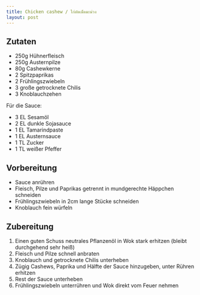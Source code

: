 ```yaml
---
title: Chicken cashew / ไก่ผัดเม็ดมะม่วง
layout: post
---
```


## Zutaten

* 250g Hühnerfleisch
* 250g Austernpilze
* 80g Cashewkerne
* 2 Spitzpaprikas
* 2 Frühlingszwiebeln
* 3 große getrocknete Chilis
* 3 Knoblauchzehen

Für die Sauce:

* 3 EL Sesamöl
* 2 EL dunkle Sojasauce
* 1 EL Tamarindpaste
* 1 EL Austernsauce
* 1 TL Zucker
* 1 TL weißer Pfeffer

## Vorbereitung

* Sauce anrühren
* Fleisch, Pilze und Paprikas getrennt in mundgerechte Häppchen schneiden
* Frühlingszwiebeln in 2cm lange Stücke schneiden
* Knoblauch fein würfeln

## Zubereitung

1. Einen guten Schuss neutrales Pflanzenöl in Wok stark erhitzen (bleibt durchgehend sehr heiß)
2. Fleisch und Pilze schnell anbraten
3. Knoblauch und getrocknete Chilis unterheben
4. Zügig Cashews, Paprika und Hälfte der Sauce hinzugeben, unter Rühren erhitzen
4. Rest der Sauce unterheben
4. Frühlingszwiebeln unterrühren und Wok direkt vom Feuer nehmen
